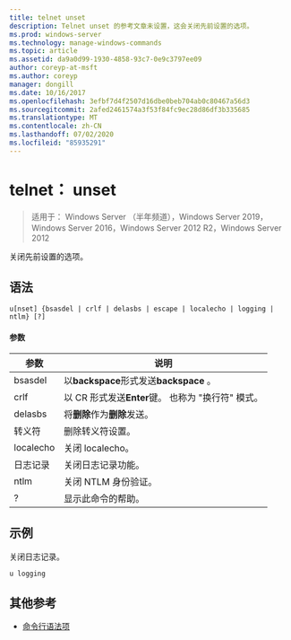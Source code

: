 ```yaml
---
title: telnet unset
description: Telnet unset 的参考文章未设置，这会关闭先前设置的选项。
ms.prod: windows-server
ms.technology: manage-windows-commands
ms.topic: article
ms.assetid: da9a0d99-1930-4858-93c7-0e9c3797ee09
author: coreyp-at-msft
ms.author: coreyp
manager: dongill
ms.date: 10/16/2017
ms.openlocfilehash: 3efbf7d4f2507d16dbe0beb704ab0c80467a56d3
ms.sourcegitcommit: 2afed2461574a3f53f84fc9ec28d86df3b335685
ms.translationtype: MT
ms.contentlocale: zh-CN
ms.lasthandoff: 07/02/2020
ms.locfileid: "85935291"
---
```

# <a name="telnet-unset"></a>telnet： unset

> 适用于： Windows Server （半年频道），Windows Server 2019，Windows Server 2016，Windows Server 2012 R2，Windows Server 2012

关闭先前设置的选项。

## <a name="syntax"></a>语法
```
u[nset] {bsasdel | crlf | delasbs | escape | localecho | logging | ntlm} [?]
```
#### <a name="parameters"></a>参数
|参数|说明|
|-------|--------|
|bsasdel|以**backspace**形式发送**backspace** 。|
|crlf|以 CR 形式发送**Enter**键。 也称为 "换行符" 模式。|
|delasbs|将**删除**作为**删除**发送。|
|转义符|删除转义符设置。|
|localecho|关闭 localecho。|
|日志记录|关闭日志记录功能。|
|ntlm|关闭 NTLM 身份验证。|
|?|显示此命令的帮助。|
## <a name="examples"></a>示例
关闭日志记录。
```
u logging
```
## <a name="additional-references"></a>其他参考
- [命令行语法项](command-line-syntax-key.md)
